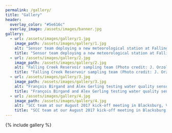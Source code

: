 ```yaml
---
permalink: /gallery/
title: "Gallery"
header:
  overlay_color: "#5e616c"
  overlay_image: /assets/images/banner.jpg
gallery:
  - url: /assets/images/gallery/1.jpg
    image_path: /assets/images/gallery/1.jpg
    alt: "Sensor team deploying a new meteorological station at Falling Creek Reservoir (Photo credit: B. Niederlehner)"
    title: "Sensor team deploying a new meteorological station at Falling Creek Reservoir (Photo credit: B. Niederlehner)"
  - url: /assets/images/gallery/2.jpg
    image_path: /assets/images/gallery/2.jpg
    alt: "Falling Creek Reservoir sampling team (Photo credit: J. Orzolek)"
    title: "Falling Creek Reservoir sampling team (Photo credit: J. Orzolek)"
  - url: /assets/images/gallery/3.jpg
    image_path: /assets/images/gallery/3.jpg
    alt: "François Birgand and Alex Gerling testing water quality sensors (Photo credit: C. Carey)"
    title: "François Birgand and Alex Gerling testing water quality sensors (Photo credit: C. Carey)"
  - url: /assets/images/gallery/4.jpg
    image_path: /assets/images/gallery/4.jpg
    alt: "SCC team at our August 2017 kick-off meeting in Blacksburg, VA (Photo credit: C. Carey)"
    title: "SCC team at our August 2017 kick-off meeting in Blacksburg, VA (Photo credit: C. Carey)"
---
```

{% include gallery %}